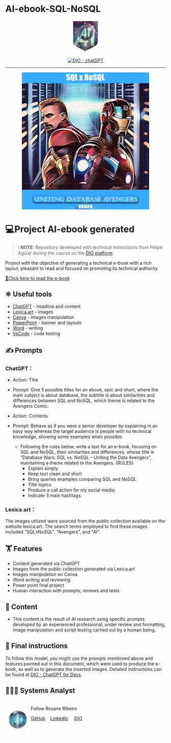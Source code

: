 # AI-ebook-SQL-NoSQL

<p align="center">
    <img width="100" src="assets\banner.png">
</p>


<p align="center">
  <a href="https://dio.me/"><img src="https://img.shields.io/badge/DIO-Course-28DA77?logo=youtube" alt="DIO - chatGPT">
  </a>
 </p>

-------
<p align="center">
<a href="https://www.linkedin.com/posts/rosanediasribeiro_database-wars-sql-x-nosql-uniting-the-activity-7117330195501527040-FJZa?utm_source=share&utm_medium=member_desktop"><img
    src="assets\preview.png"
    width="400"  
  />
  </a>
</p>

    
# 💻Project AI-ebook generated

 > ℹ️ **NOTE:** Repository developed with technical instructions from Felipe Aguiar during the course on the [DIO platform](https://web.dio.me/track/decf433b-9bc9-4ddc-bfd4-639ed8da82d9).

Project with the objective of generating a technical e-book with a rich layout, pleasant to read and focused on promoting its technical authority.

<a href="https://www.linkedin.com/posts/rosanediasribeiro_database-wars-sql-x-nosql-uniting-the-activity-7117330195501527040-FJZa?utm_source=share&utm_medium=member_desktop" title="View e-book"> 📔Click here to read the e-book</a>


## ⚛️ Useful tools

- [ChatGPT](https://chat.openai.com/) - headline and content
- [Lexica.art](https://lexica.art/) - images
- [Canva](https://canva.com/) - images manipulation
- [PowerPoint](https://www.microsoft.com/en/microsoft-365/powerpoint) - banner and layouts
- [Word](https://www.microsoft.com/en/microsoft-365/word) - writing
- [VsCode](https://vscode.dev/) - code testing


## ✍️ Prompts

### ChatGPT：

- Action: Title
- Prompt: Give 5 possible titles for an ebook, epic and short, where the main subject is about database,
  the subtitle is about similarities and differences between SQL and NoSQL, which theme is related to the Avengers Comic.                         

- Action: Contents
- Prompt: Behave as if you were a senior developer by explaining in an easy way whereas the target audience is people with no technical knowledge, showing some examples when possible.
  - Following the rules below, write a text for an e-book, focusing on SQL and NoSQL, their similarities and differences,
    whose title is “Database Wars: SQL vs. NoSQL – Uniting the Data Avengers”, maintaining a theme related to the Avengers.
    {RULES}
    - Explain simply
    - Keep text clean and short
    - Bring queries examples comparing SQL and NoSQL
    - Title topics
    - Produce a call action for my social media;
    - Indicate 3 main hashtags.

### Lexica.art：
The images utilized were sourced from the public collection available on the website lexica.art. The search terms employed to find these images included "SQLxNoSQL", "Avengers", and "AI".


## 🏋️ Features

- Content generated via ChatGPT
- Images from the public collection generated via Lexica.art
- Images manipulation on Canva
- Word writing and reviewing
- Power point final project
- Human interaction with prompts, reviews and tests


## 👀 Content

- This content is the result of AI research using specific prompts developed by an experienced professional,
  under review and formatting, image manipulation and script testing carried out by a human being.
  
## 🧭 Final instructions

To follow this model, you might use the prompts mentioned above and features pointed out in this document, which were used to produce the e-book, as well as to generate the inserted images. Detailed instructions can be found at [DIO - ChatGPT for Devs](https://web.dio.me/track/decf433b-9bc9-4ddc-bfd4-639ed8da82d9).


## 👩🏻‍💻 Systems Analyst

<p>
    <img align=left margin=10 width=80 src="assets\profile.png"/>
    <p></p>
    <br>Follow Rosane Ribeiro</br>
    <p></p>
    <a href="https://github.com/rosanestream">
    GitHub</a>&nbsp&nbsp&nbsp
    <a href="www.linkedin.com/in/rosanestream">LinkedIn</a>
    &nbsp&nbsp&nbsp
    <a href="https://www.dio.me/users/rosanestream">DIO</a>
    
</p>

